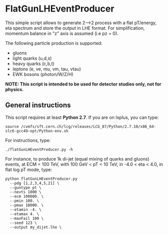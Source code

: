 []() FlatGunLHEventProducer
================================================

This simple script allows to generate 2-->2 process with a flat pT/energy, eta spectrum and store the output in LHE format.
For simplification, momentum balance in "z" axis is assumed (i.e pz = 0). 

The following particle production is supported:

- gluons
- light quarks (u,d,s)
- heavy quarks (c,b,t)
- leptons (e, ve, mu, vm, tau, vtau)
- EWK bosons (photon/W/Z/H)

**NOTE: This script is intended to be used for detector studies only, not for physics.**

[]() General instructions
--------------------------

This script requires at least **Python 2.7**.
If you are on lxplus, you can type:

```
source /cvmfs/sft.cern.ch/lcg/releases/LCG_87/Python/2.7.10/x86_64-slc6-gcc49-opt/Python-env.sh

```

For instructions, type:
```
./flatGunLHEventProducer.py -h
```
For instance, to produce 1k di-jet (equal mixing of quarks and gluons) events, at ECM = 100 TeV, with 100
GeV < pT < 10 TeV, in -4.0 < eta < 4.0, in flat log pT mode, type:

```
python flatGunLHEventProducer.py
  --pdg [1,2,3,4,5,21] \
  --guntype pt \
  --nevts 1000 \
  --ecm 100000. \
  --pmin 100. \
  --pmax 10000. \
  --etamin -4. \
  --etamax 4. \
  --maxFail 100 \
  --seed 123 \
  --output my_dijet.lhe \
```
